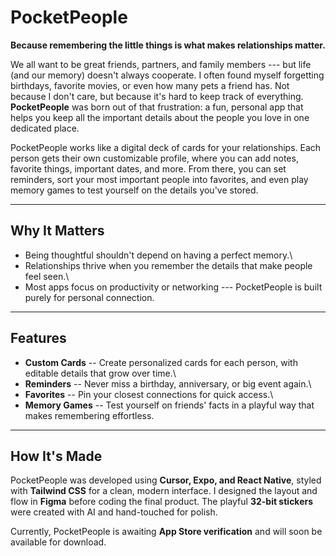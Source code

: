 # PocketPeople

**Because remembering the little things is what makes relationships
matter.**

We all want to be great friends, partners, and family members --- but
life (and our memory) doesn't always cooperate. I often found myself
forgetting birthdays, favorite movies, or even how many pets a friend
has. Not because I don't care, but because it's hard to keep track of
everything. **PocketPeople** was born out of that frustration: a fun,
personal app that helps you keep all the important details about the
people you love in one dedicated place.

PocketPeople works like a digital deck of cards for your relationships.
Each person gets their own customizable profile, where you can add
notes, favorite things, important dates, and more. From there, you can
set reminders, sort your most important people into favorites, and even
play memory games to test yourself on the details you've stored.

------------------------------------------------------------------------

## Why It Matters

-   Being thoughtful shouldn't depend on having a perfect memory.\
-   Relationships thrive when you remember the details that make people
    feel seen.\
-   Most apps focus on productivity or networking --- PocketPeople is
    built purely for personal connection.

------------------------------------------------------------------------

## Features

-   **Custom Cards** -- Create personalized cards for each person, with
    editable details that grow over time.\
-   **Reminders** -- Never miss a birthday, anniversary, or big event
    again.\
-   **Favorites** -- Pin your closest connections for quick access.\
-   **Memory Games** -- Test yourself on friends' facts in a playful way
    that makes remembering effortless.

------------------------------------------------------------------------

## How It's Made

PocketPeople was developed using **Cursor, Expo, and React Native**,
styled with **Tailwind CSS** for a clean, modern interface. I designed
the layout and flow in **Figma** before coding the final product. The
playful **32-bit stickers** were created with AI and hand-touched for
polish.

Currently, PocketPeople is awaiting **App Store verification** and will
soon be available for download.
